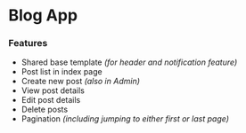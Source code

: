 <h1>Blog App</h1>

<h3>Features</h3>
<ul>
  <li>Shared base template <i>(for header and notification feature)</i></li>
  <li>Post list in index page</li>
  <li>Create new post <i>(also in Admin)</i></li>
  <li>View post details</li>
  <li>Edit post details</li>
  <li>Delete posts</li>
  <li>Pagination <i>(including jumping to either first or last page)</i></li>
</ul>

<!-- reference: https://tutorial.djangogirls.org/en/
1. create Virtual Environment (venv_blog_app)
2. upgrade/install Pip
3. create and run requirements.txt
4. create a Django Project (myblogapp)
5. update settings.py
6. create an app (blog)
7. create Post model & added model in /admin
8. created url paths for blog app, setup views and template
9. created initial index page (post_list)
10. implemented design
11. template extension
12. created details page targeting pks/ids
13. created create new post feature
14. create edit post feature
15. created delete post feature
16. created pagination feature -->
